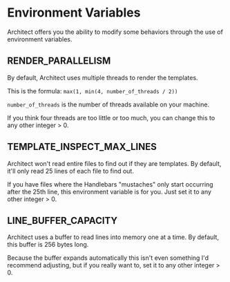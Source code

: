 # Environment Variables

Architect offers you the ability to modify some behaviors through the use of environment variables.

## RENDER_PARALLELISM

By default, Architect uses multiple threads to render the templates.

This is the formula: `max(1, min(4, number_of_threads / 2))`

`number_of_threads` is the number of threads available on your machine.

If you think four threads are too little or too much, you can change this to any other integer &gt; 0.

## TEMPLATE_INSPECT_MAX_LINES

Architect won't read entire files to find out if they are templates. By default, it'll only read 25 lines of each file
to find out.

If you have files where the Handlebars "mustaches" only start occurring after the 25th line, this environment variable
is for you. Just set it to any other integer &gt; 0.

## LINE_BUFFER_CAPACITY

Architect uses a buffer to read lines into memory one at a time. By default, this buffer is 256 bytes long.

Because the buffer expands automatically this isn't even something I'd recommend adjusting, but if you really want to,
set it to any other integer &gt; 0.
